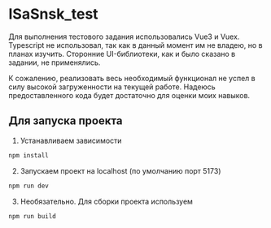 # ISaSnsk_test

Для выполнения тестового задания использовались Vue3 и Vuex.
Typescript не использовал, так как в данный момент им не владею, но в планах изучить.
Сторонние UI-библиотеки, как и было сказано в задании, не применялись.

К сожалению, реализовать весь необходимый функционал не успел в силу высокой загруженности на текущей работе.
Надеюсь предоставленного кода будет достаточно для оценки моих навыков.

## Для запуска проекта

1. Устанавливаем зависимости

```sh
npm install
```

2. Запускаем проект на localhost (по умолчанию порт 5173)

```sh
npm run dev
```

3. Необязательно. Для сборки проекта используем

```sh
npm run build
```
